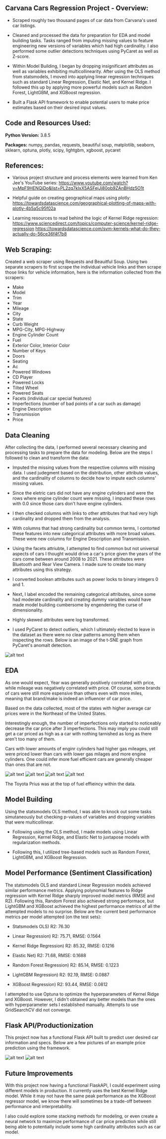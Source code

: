 ## Carvana Cars Regression Project - Overview:

* Scraped roughly two thousand pages of car data from Carvana's used car listings. 

* Cleaned and processed the data for preparation for EDA and model building tasks. Tasks ranged from imputing missing values to feature engineering new versions of variables which had high cardinality. I also performed some outlier detections techniques using PyCaret as well as Z-score.

* Within Model Building, I began by dropping insignificant attributes as well as variables exhibiting multicollinearity. After using the OLS method from statsmodels, I moved into applying linear regression techniques such as standard Linear Regression, Elastic Net, and Kernel Ridge. I followed this up by applying more powerful models such as Random Forest, LightGBM, and XGBoost regression.

* Built a Flask API framework to enable potential users to make price estimates based on their desired input values.


## Code and Resources Used:

**Python Version:** 3.8.5

**Packages:** numpy, pandas, requests, beautiful soup, matplotlib, seaborn, sklearn, optuna, plotly, scipy,
lightgbm, xgboost, pycaret

## References:

* Various project structure and process elements were learned from Ken Jee's YouTube series: 
https://www.youtube.com/watch?v=MpF9HENQjDo&list=PL2zq7klxX5ASFejJj80ob9ZAnBHdz5O1t

* Helpful guide on creating geographical maps using plotly:
https://towardsdatascience.com/geographical-plotting-of-maps-with-plotly-4b5a5c95f02a

* Learning resources to read behind the logic of Kernel Ridge regression:
https://www.sciencedirect.com/topics/computer-science/kernel-ridge-regression
https://towardsdatascience.com/svm-kernels-what-do-they-actually-do-56ce36f4f7b8

## Web Scraping:

Created a web scraper using Requests and Beauitful Soup. Using two separate scrapers to first scrape the individual vehicle links and then scrape those links for vehicle information, here is the information collected from the scrapers:

*   Make
*   Model
*   Trim
*   Year
*   Mileage
*   City
*   State
*   Curb Weight
*   MPG-City, MPG-Highway
*   Engine Cylinder Count
*   Fuel
*   Exterior Color, Interior Color
*   Number of Keys
*   Doors
*   Seating
*   Ac
*   Powered Windows
*   CD Player
*   Powered Locks
*   Tilted Wheel
*   Powered Seats
*   Facets (individual car special features)
*   Imperfections (number of bad points of a car such as damage)
*   Engine Description
*   Transmission
*   Price

## Data Cleaning

After collecting the data, I performed several necessary cleaning and processing tasks to prepare the data for modeling. Below are the steps I followed to clean and transform the data:

* Imputed the missing values from the respective columns with missing data. I used judegment based on the distribution, other attribute values, and the cardinality of columns to decide how to impute each columns' missing values.

* Since the eletric cars did not have any engine cylinders and were the rows where engine cylinder count were missing, I imputed these rows with 0.0 since those cars don't have engine cylinders.

* I then checked columns with links to other attributes that had very high cardinality and dropped them from the analysis.

* With columns that had strong cardinality but common terms, I contorted these features into new categorical attributes with more broad values. These were new columns for Engine Description and Transmission. 

* Using the facets attriubte, I attempted to find common but not universal aspects of cars I thought would drive a car's price given the years of the cars come between around 2008 to 2021. These attributes were Bluetooth and Rear View Camera. I made sure to create too many attributes using this strategy.

* I converted boolean attributes such as power locks to binary integers 0 and 1.

* Next, I label encoded the remaining categorical attributes, since some had moderate cardinality and creating dummy variables would have made model building cumbersome by engendering the curse of dimensionality.

* Highly skewed attributes were log transformed.

* I used PyCaret to detect outliers, which I ultimately elected to leave in the dataset as there were no clear patterns among them when inspecting the rows. Below is an image of the t-SNE graph from PyCaret's anomalt detection.

![alt text](https://github.com/elayer/CarvanaCarsProject/blob/main/outlier_detections.png "LDA Topic Example")

## EDA
As one would expect, Year was generally positively correlated with price, while mileage was negatively correlated with price. Of course, some brands of cars were still more espensive than others even with more miles, meaning that brand/make is indeed an influencer of car price. 

Based on the data collected, most of the states with higher average car prices were in the Northeast of the United States. 

Interestingly enough, the number of imperfections only started to noticeably decrease the car price after 3 imperfections. This may imply you could still get a car priced as high as a car with nothing tarnished as long as there aren't too many of them.

Cars with lower amounts of enginr cylinders had higher gas mileages, yet were priced lower than cars with lower gas milages and more engine cylinders. One could infer more fuel efficient cars are generally cheaper than ones that are not.

![alt text](https://github.com/elayer/CarvanaCarsProject/blob/main/carprice_bybrand.png "Price by Brand")
![alt text](https://github.com/elayer/CarvanaCarsProject/blob/main/mileage_bybrand_price.png "Price by mileage for Brands")
![alt text](https://github.com/elayer/CarvanaCarsProject/blob/main/geomap_prices.png "Average Price per State Map")
![alt text](https://github.com/elayer/CarvanaCarsProject/blob/main/mpgcity_price_bycyl.png "MPG per Engine Cylinder Price")

The Toyota Prius was at the top of fuel effieincy within the data.

## Model Building
Using the statsmodels OLS method, I was able to knock out some tasks simutaneously but checking p-values of variables and dropping variables that were multicollinear.

* Following using the OLS method, I made models using Linear Regression, Kernel Ridge, and Elastic Net to juxtapose models with regularization methods. 

* Following this, I utilized tree-based models such as Random Forest, LightGBM, and XGBoost Regression. 


## Model Performance (Sentiment Classification)
The statsmodels OLS and standard Linear Regression models achieved similar performance metrics. Applying polynomial features to Ridge regression with Kernel Ridge sharply improved model metrics (RMSE and R2). Following this, Random Forest also achieved strong performace, but LightGBM and XGBoost achieved the highest performance metrics of all the attempted models to no surprise. Below are the current best performance metrics per model attempted (on the test sets):

* Statsmodels OLS) R2: 76.30

* Linear Regression) R2: 75.71, RMSE: 0.1564

* Kernel Ridge Regression) R2: 85.32, RMSE: 0.1216

* Elastic Net) R2: 71.68, RMSE: 0.1688

* Random Forest Regression) R2: 85.14, RMSE: 0.1223

* LightGBM Regression) R2: 92.19, RMSE: 0.0887

* XGBoost Regression) R2: 93.44, RMSE: 0.0812

I attempted to use Optuna to optimize the hyperparameters of Kernel Ridge and XGBoost. However, I didn't obtained any better models than the ones with hyperparameter sets I established manually. Attempts to use GridSearchCV did not converge.

## Flask API/Productionization
This project now has a functional Flask API built to predict user desired car information and specs. Below are a few pictures of an example price prediction using the framework.

![alt text](https://github.com/elayer/CarvanaCarsProject/blob/main/car_homepage.png "Flask Homepage")
![alt text](https://github.com/elayer/CarvanaCarsProject/blob/main/car_pred.png "Flask Prediction")


## Future Improvements
With this project now having a functional FlaskAPI, I could experiment using different models in production. It currently uses the best Kernel Ridge model. While it may not have the same peak performance as the XGBoost regressor model, we know there will sometimes be a trade-off between performance and interpretability.

I also could explore some stacking methods for modeling, or even create a neural network to maximize performance of car price prediction while still being able to potentially include some high cardinality attributes such as car model.
